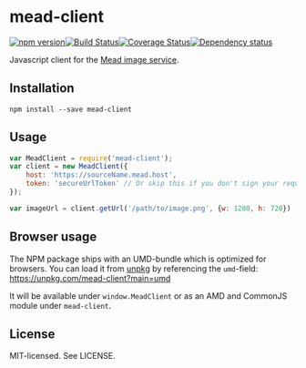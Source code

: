 # mead-client

[![npm version](http://img.shields.io/npm/v/mead-client.svg?style=flat-square)](http://browsenpm.org/package/mead-client)[![Build Status](http://img.shields.io/travis/rexxars/mead-client/master.svg?style=flat-square)](https://travis-ci.org/rexxars/mead-client)[![Coverage Status](https://img.shields.io/coveralls/rexxars/mead-client/master.svg?style=flat-square)](https://coveralls.io/github/rexxars/mead-client)[![Dependency status](https://img.shields.io/david/rexxars/mead-client.svg?style=flat-square)](https://david-dm.org/rexxars/mead-client)

Javascript client for the [Mead image service](https://github.com/rexxars/mead).

## Installation

```shell
npm install --save mead-client
```

## Usage

```js
var MeadClient = require('mead-client');
var client = new MeadClient({
    host: 'https://sourceName.mead.host',
    token: 'secureUrlToken' // Or skip this if you don't sign your requests
});

var imageUrl = client.getUrl('/path/to/image.png', {w: 1280, h: 720})
```

## Browser usage

The NPM package ships with an UMD-bundle which is optimized for browsers. You can load it from [unpkg](https://unpkg.com/) by referencing the `umd`-field: https://unpkg.com/mead-client?main=umd

It will be available under `window.MeadClient` or as an AMD and CommonJS module under `mead-client`.

## License

MIT-licensed. See LICENSE.
